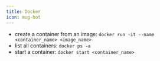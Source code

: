 ```yaml
---
title: Docker
icon: mug-hot
---
```



- create a container from an image: `docker run -it --name <container_name> <image_name>`
- list all containers: `docker ps -a`
- start a container: `docker start <container_name>`